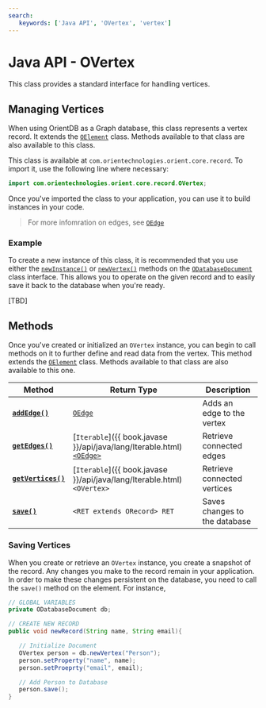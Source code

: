 ```yaml
---
search:
   keywords: ['Java API', 'OVertex', 'vertex']
---
```


# Java API - OVertex

This class provides a standard interface for handling vertices.

## Managing Vertices

When using OrientDB as a Graph database, this class represents a vertex record.  It extends the [`OElement`](OElement.md) class.  Methods available to that class are also available to this class.

This class is available at `com.orientechnologies.orient.core.record`.  To import it, use the following line where necessary:

```java
import com.orientechnologies.orient.core.record.OVertex;
```

Once you've imported the class to your application, you can use it to build instances in your code.

>For more infomration on edges, see [`OEdge`](OEdge.md)

### Example

To create a new instance of this class, it is recommended that you use either the [`newInstance()`](ODatabaseDocument/newInstance.md) or [`newVertex()`](ODatabaseDocument/newVertex.md) methods on the [`ODatabaseDocument`](ODatabaseDocument.md) class interface.  This allows you to operate on the given record and to easily save it back to the database when you're ready.

[TBD]

## Methods

Once you've created or initialized an `OVertex` instance, you can begin to call methods on it to further define and read data from the vertex.  This method extends the [`OElement`](OElement.md) class.  Methods available to that class are also available to this one.

| Method | Return Type | Description |
|---|---|---|
| [**`addEdge()`**](OVertex/addEdge.md) | [`OEdge`](OEdge.md) | Adds an edge to the vertex |
| [**`getEdges()`**](OVertex/getEdges.md) | [`Iterable`]({{ book.javase }}/api/java/lang/Iterable.html)[`<OEdge>`](OEdge.md) | Retrieve connected edges |
| [**`getVertices()`**](OVertex/getVertices.md) | [`Iterable`]({{ book.javase }}/api/java/lang/Iterable.html)`<OVertex>` | Retrieve connected vertices |
| [**`save()`**](#saving-vertices) | `<RET extends ORecord> RET` | Saves changes to the database |

### Saving Vertices 

When you create or retrieve an `OVertex` instance, you create a snapshot of the record.  Any changes you make to the record remain in your application.  In order to make these changes persistent on the database, you need to call the `save()` method on the element.  For instance,

```java
// GLOBAL VARIABLES
private ODatabaseDocument db;

// CREATE NEW RECORD
public void newRecord(String name, String email){

   // Initialize Document
   OVertex person = db.newVertex("Person");
   person.setProperty("name", name);
   person.setProeprty("email", email);

   // Add Person to Database
   person.save();
}
```

